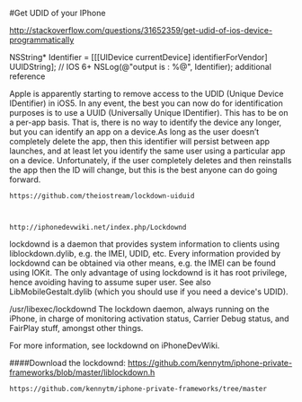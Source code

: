 #Get UDID of your IPhone


http://stackoverflow.com/questions/31652359/get-udid-of-ios-device-programmatically

NSString* Identifier = [[[UIDevice currentDevice] identifierForVendor] UUIDString]; // IOS 6+
  NSLog(@"output is : %@", Identifier);
additional reference

Apple is apparently starting to remove access to the UDID (Unique Device IDentifier) in iOS5. In any event, the best you can now do for identification purposes is to use a UUID (Universally Unique IDentifier). This has to be on a per-app basis. That is, there is no way to identify the device any longer, but you can identify an app on a device.As long as the user doesn’t completely delete the app, then this identifier will persist between app launches, and at least let you identify the same user using a particular app on a device. Unfortunately, if the user completely deletes and then reinstalls the app then the ID will change, but this is the best anyone can do going forward.





	https://github.com/theiostream/lockdown-uiduid



	http://iphonedevwiki.net/index.php/Lockdownd

lockdownd is a daemon that provides system information to clients using liblockdown.dylib, e.g. the IMEI, UDID, etc. Every information provided by lockdownd can be obtained via other means, e.g. the IMEI can be found using IOKit. The only advantage of using lockdownd is it has root privilege, hence avoiding having to assume super user.
See also LibMobileGestalt.dylib (which you should use if you need a device's UDID).



/usr/libexec/lockdownd
The lockdown daemon, always running on the iPhone, in charge of monitoring activation status, Carrier Debug status, and FairPlay stuff, amongst other things.

For more information, see lockdownd on iPhoneDevWiki.



####Download the lockdownd:
	https://github.com/kennytm/iphone-private-frameworks/blob/master/liblockdown.h


	https://github.com/kennytm/iphone-private-frameworks/tree/master

